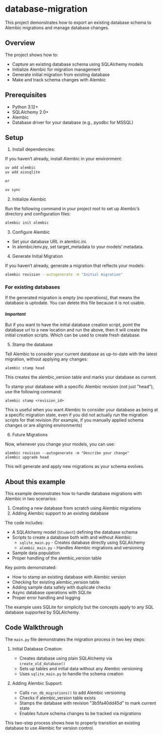 # database-migration

This project demonstrates how to export an existing database schema to Alembic migrations and manage database changes.

## Overview
The project shows how to:
- Capture an existing database schema using SQLAlchemy models
- Initialize Alembic for migration management
- Generate initial migration from existing database
- Make and track schema changes with Alembic

## Prerequisites
- Python 3.12+
- SQLAlchemy 2.0+
- Alembic
- Database driver for your database (e.g., pyodbc for MSSQL)

## Setup

1. Install dependencies:

If you haven’t already, install Alembic in your environment:

```bash
uv add alembic
uv add aiosqlite

or 

uv sync
```

2. Initialize Alembic

Run the following command in your project root to set up Alembic’s directory and configuration files:
```bash
alembic init alembic
```

3. Configure Alembic

+ Set your database URL in alembic.ini.
+ In alembic/env.py, set target_metadata to your models’ metadata.

4. Generate Initial Migration

If you haven’t already, generate a migration that reflects your models:

```bash
alembic revision --autogenerate -m "Initial migration"
```

### For existing databases

If the generated migration is empty (no operations), that means the database is uptodate. 
You can delete this file because it is not usable. 

#### _Important_
But if you want to have the initial database creation script, point the database url to a new location and run the above, then it will create the initial creation scripts. Which can be used to 
create fresh database. 

5. Stamp the database

Tell Alembic to consider your current database as up-to-date with the latest migration, without applying any changes:
```
alembic stamp head
```


This creates the alembic_version table and marks your database as current.


To stamp your database with a specific Alembic revision (not just "head"), use the following command:

```
alembic stamp <revision_id>
```
This is useful when you want Alembic to consider your database as being at a specific migration state, even if you did not actually run the migration scripts for that revision (for example, if you manually applied schema changes or are aligning environments)

6. Future Migrations

Now, whenever you change your models, you can use:

```
alembic revision --autogenerate -m "Describe your change"
alembic upgrade head
```
This will generate and apply new migrations as your schema evolves.


## About this example

This example demonstrates how to handle database migrations with Alembic in two scenarios:

1. Creating a new database from scratch using Alembic migrations
2. Adding Alembic support to an existing database

The code includes:

- A SQLAlchemy model (`Student`) defining the database schema
- Scripts to create a database both with and without Alembic:
  - `sqlite_main.py` - Creates database directly using SQLAlchemy
  - `alembic_main.py` - Handles Alembic migrations and versioning
- Sample data population
- Proper handling of the alembic_version table

Key points demonstrated:

- How to stamp an existing database with Alembic version
- Checking for existing alembic_version table
- Adding sample data safely with duplicate checks
- Async database operations with SQLite
- Proper error handling and logging

The example uses SQLite for simplicity but the concepts apply to any SQL database supported by SQLAlchemy.


## Code Walkthrough

The `main.py` file demonstrates the migration process in two key steps:

1. Initial Database Creation:
   - Creates database using plain SQLAlchemy via `create_old_database()`
   - Sets up tables and initial data without any Alembic versioning
   - Uses `sqlite_main.py` to handle the schema creation

2. Adding Alembic Support:
   - Calls `run_db_migrations()` to add Alembic versioning
   - Checks if alembic_version table exists
   - Stamps the database with revision "3b5fa40dd45d" to mark current state
   - Enables future schema changes to be tracked via migrations

This two-step process shows how to properly transition an existing database to use Alembic for version control.



